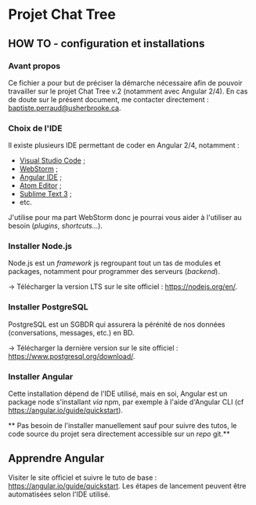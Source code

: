 # Projet Chat Tree

## HOW TO - configuration et installations

### Avant propos

Ce fichier a pour but de préciser la démarche nécessaire afin de pouvoir travailler sur le projet Chat Tree v.2 (notamment avec Angular 2/4). En cas de doute sur le présent document, me contacter directement : <baptiste.perraud@usherbrooke.ca>.

### Choix de l'IDE

Il existe plusieurs IDE permettant de coder en Angular 2/4, notamment :
- [Visual Studio Code](https://code.visualstudio.com/) ;
- [WebStorm](http://www.jetbrains.com/webstorm/) ;
- [Angular IDE](https://www.genuitec.com/products/angular-ide/) ;
- [Atom Editor](https://atom.io/) ;
- [Sublime Text 3](https://www.sublimetext.com/3) ;
- etc.

J'utilise pour ma part WebStorm donc je pourrai vous aider à l'utiliser au besoin (_plugins_, _shortcuts_...).

### Installer Node.js

Node.js est un _framework_ js regroupant tout un tas de modules et packages, notamment pour programmer des serveurs (_backend_).

-> Télécharger la version LTS sur le site officiel : <https://nodejs.org/en/>.

### Installer PostgreSQL

PostgreSQL est un SGBDR qui assurera la pérénité de nos données (conversations, messages, etc.) en BD.

-> Télécharger la dernière version sur le site officiel : <https://www.postgresql.org/download/>.

### Installer Angular

Cette installation dépend de l'IDE utilisé, mais en soi, Angular est un package node s'installant _via_ npm, par exemple à l'aide d'Angular CLI (cf <https://angular.io/guide/quickstart>).

** Pas besoin de l'installer manuellement sauf pour suivre des tutos, le code source du projet sera directement accessible sur un _repo_ git.**

## Apprendre Angular

Visiter le site officiel et suivre le tuto de base : <https://angular.io/guide/quickstart>. Les étapes de lancement peuvent être automatisées selon l'IDE utilisé.
